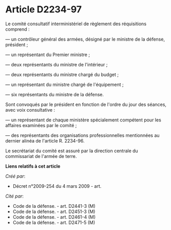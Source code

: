 # Article D2234-97

Le comité consultatif interministériel de règlement des réquisitions comprend :

― un contrôleur général des armées, désigné par le ministre de la défense, président ;

― un représentant du Premier ministre ;

― deux représentants du ministre de l'intérieur ;

― deux représentants du ministre chargé du budget ;

― un représentant du ministre chargé de l'équipement ;

― six représentants du ministre de la défense.

Sont convoqués par le président en fonction de l'ordre du jour des séances, avec voix consultative :

― un représentant de chaque ministère spécialement compétent pour les affaires examinées par le comité ;

― des représentants des organisations professionnelles mentionnées au dernier alinéa de l'article R. 2234-96.

Le secrétariat du comité est assuré par la direction centrale du commissariat de l'armée de terre.

**Liens relatifs à cet article**

_Créé par_:

  - Décret n°2009-254 du 4 mars 2009 - art.

_Cité par_:

  - Code de la défense. - art. D2441-3 (M)
  - Code de la défense. - art. D2451-3 (M)
  - Code de la défense. - art. D2461-4 (M)
  - Code de la défense. - art. D2471-5 (M)
